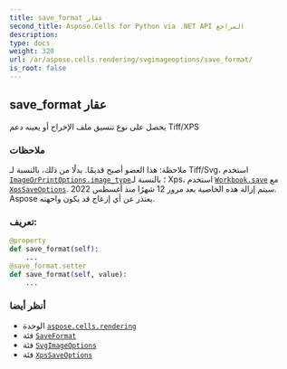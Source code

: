 ```yaml
---
title: save_format عقار
second_title: Aspose.Cells for Python via .NET API المراجع
description:
type: docs
weight: 320
url: /ar/aspose.cells.rendering/svgimageoptions/save_format/
is_root: false
---
```

##  save_format عقار

يحصل على نوع تنسيق ملف الإخراج أو يعينه
دعم Tiff/XPS

###  ملاحظات

 ملاحظة: هذا العضو أصبح قديمًا. بدلًا من ذلك،
بالنسبة لـ Tiff/Svg، استخدم [`ImageOrPrintOptions.image_type`](/cells/python-net/ar/aspose.cells.rendering/imageorprintoptions#image_type)؛ بالنسبة لـ Xps، استخدم [`Workbook.save`](/cells/python-net/ar/aspose.cells/workbook/save) مع [`XpsSaveOptions`](/cells/python-net/ar/aspose.cells/xpssaveoptions).
 سيتم إزالة هذه الخاصية بعد مرور 12 شهرًا منذ أغسطس 2022.
Aspose يعتذر عن أي إزعاج قد يكون واجهته.
###  تعريف:
```python
@property
def save_format(self):
    ...
@save_format.setter
def save_format(self, value):
    ...
```

###  أنظر أيضا
* الوحدة [`aspose.cells.rendering`](../../)
* فئة [`SaveFormat`](/cells/python-net/ar/aspose.cells/saveformat)
* فئة [`SvgImageOptions`](/cells/python-net/ar/aspose.cells.rendering/svgimageoptions)
* فئة [`XpsSaveOptions`](/cells/python-net/ar/aspose.cells/xpssaveoptions)
